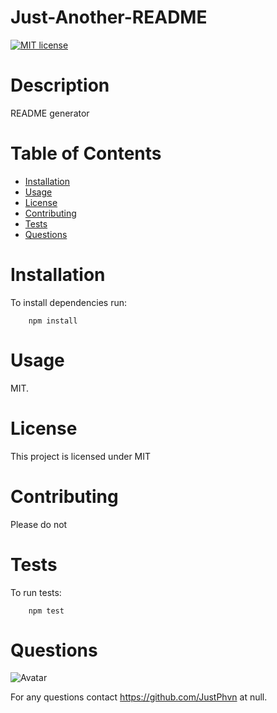 # Just-Another-README
  [![MIT license](https://img.shields.io/badge/License-MIT-blue.svg)](https://lbesson.mit-license.org/)
  # Description
  README generator
  # Table of Contents
  * [Installation](#installation)
  * [Usage](#usage)
  * [License](#license)
  * [Contributing](#contributing)
  * [Tests](#tests)
  * [Questions](#questions)
  # Installation
  To install dependencies run:
  
        npm install
  
  # Usage
  MIT.
  # License
  This project is licensed under MIT
  # Contributing
  Please do not
  # Tests
  To run tests:
  
        npm test
  
  # Questions
  ![Avatar](https://avatars2.githubusercontent.com/u/59938184?v=4 "User Avatar")

  For any questions contact https://github.com/JustPhvn at null.
  